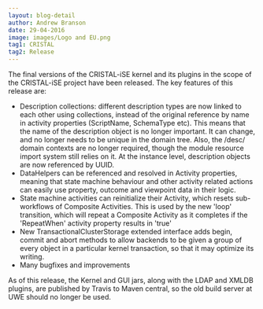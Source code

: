 ```yaml
---
layout: blog-detail
author: Andrew Branson
date: 29-04-2016
image: images/Logo and EU.png
tag1: CRISTAL
tag2: Release
---
```


The final versions of the CRISTAL-iSE kernel and its plugins in the scope of the CRISTAL-iSE project have been released. The key features of this release are:

* Description collections: different description types are now linked to each other using collections, instead of the original reference by name in activity properties (ScriptName, SchemaType etc). This means that the name of the description object is no longer important. It can change, and no longer needs to be unique in the domain tree. Also, the /desc/ domain contexts are no longer required, though the module resource import system still relies on it. At the instance level, description objects are now referenced by UUID.
* DataHelpers can be referenced and resolved in Activity properties, meaning that state machine behaviour and other activity related actions can easily use property, outcome and viewpoint data in their logic.
* State machine activities can reinitialize their Activity, which resets sub-workflows of Composite Activities. This is used by the new 'loop' transition, which will repeat a Composite Activity as it completes if the 'RepeatWhen' activity property results in 'true'
* New TransactionalClusterStorage extended interface adds begin, commit and abort methods to allow backends to be given a group of every object in a particular kernel transaction, so that it may optimize its writing.
* Many bugfixes and improvements

As of this release, the Kernel and GUI jars, along with the LDAP and XMLDB plugins, are published by Travis to Maven central, so the old build server at UWE should no longer be used. 
